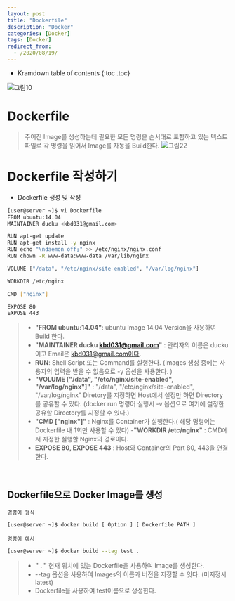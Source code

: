 ```yaml
---
layout: post
title: "Dockerfile"
description: "Docker"
categories: [Docker]
tags: [Docker]
redirect_from:
  - /2020/08/19/
---
```


* Kramdown table of contents
{:toc .toc}


![그림10](https://user-images.githubusercontent.com/69279022/91005281-73366a80-e611-11ea-8790-5d514f485c04.jpg)

# Dockerfile
> 주어진 Image를 생성하는데 필요한 모든 명령을 순서대로 포함하고 있는 텍스트 파일로 각 명령을 읽어서 Image를 자동을 Build한다.
![그림22](https://user-images.githubusercontent.com/69279022/91011926-2c03a600-e620-11ea-8d24-596795c7d32c.png)


# Dockerfile 작성하기

- Dockerfile 생성 및 작성

~~~bash
[user@server ~]$ vi Dockerfile 
FROM ubuntu:14.04
MAINTAINER ducku <kbd031@gmail.com>

RUN apt-get update
RUN apt-get install -y nginx
RUN echo "\ndaemon off;" >> /etc/nginx/nginx.conf
RUN chown -R www-data:www-data /var/lib/nginx

VOLUME ["/data", "/etc/nginx/site-enabled", "/var/log/nginx"]

WORKDIR /etc/nginx

CMD ["nginx"]

EXPOSE 80
EXPOSE 443
~~~
> - **"FROM ubuntu:14.04"**: ubuntu Image 14.04 Version을 사용하여 Build 한다.
> - **"MAINTAINER ducku <kbd031@gmail.com>"** : 관리자의 이름은 ducku이고 Email은 kbd031@gmail.com이다.
> - **RUN**: Shell Script 또는 Command를 실행한다. (Images 생성 중에는 사용자의 입력을 받을 수 없음으로 -y 옵션을 사용한다. )
> - **"VOLUME ["/data", "/etc/nginx/site-enabled", "/var/log/nginx"]"** : "/data", "/etc/nginx/site-enabled", "/var/log/nginx" Diretory를 지정하면 Host에서 설정만 하면 Directory를 공유할 수 있다. (docker run 명령어 실행시 -v 옵션으로 여기에 설정한 공유할 Directory를 지정할 수 있다.)  
> - **"CMD ["nginx"]"** : Nginx를 Container가 실행한다.( 해당 명령어는 Dockerfile 내 1회만 사용할 수 있다) 
> -**"WORKDIR /etc/nginx"** : CMD에서 지정한 실행할 Nginx의 경로이다.   
> - **EXPOSE 80, EXPOSE 443** : Host와 Container의 Port 80, 443을 연결한다.

<br>

## Dockerfile으로 Docker Image를 생성


` 명령어 형식 `
~~~bash
[user@server ~]$ docker build [ Option ] [ Dockerfile PATH ]
~~~
` 명령어 예시 `
~~~bash
[user@server ~]$ docker build --tag test .
~~~
> - **" . "** 현재 위치에 있는 Dockerfile을 사용하여 Image를 생성한다.    
> - --tag 옵션을 사용하여 Images의 이름과 버전을 지정할 수 잇다. (미지정시 latest)   
> - Dockerfile을 사용하여 test이름으로 생성한다.


<br>

<!-- 



<br>

# Docker Private Repository 구축

- Docker 공식 저장소인 Docker Hub에서 Registry 가져오기   

~~~bash
$ docker pull registy
~~~

-  Registry Image 실행   

~~~bash
$ docker run -d -p 5000:5000 --name repo --restart=always registry
~~~
> - registry의 기본 Port 5000번이다.   
> - "--restart=always" : Bootung 시 자동으로 시작되게 설정    

<br>


## Private Repo에 넣을 Image를 가져온다.   

` 명령어 형식 `
~~~bash
$ docker pull [ 이미지 이름 ]
~~~
` 명령어 예시 `
~~~bash
$ docker pull hello-world
~~~

<br>

## 가져온 Images의 정보를 변경하여 복사   

` 명령어 형식 `
~~~bash
$ docker tag [ 다운받은 이미지 이름] localhost:5000/[ 사용자 정의 이름]
~~~
` 명령어 예시 `
~~~bash
$ docker tag Hello-world localhost:5000/test
~~~
> - "localhost:5000" : 위에서 다운받은 Registry가 Localhost에 위치하고 5000번 포트로 동작하기 때문에 이렇게 지정한다. (필수로 설정)   

` Image 확인 `
~~~bash
$docker images
REPOSITORY          TAG                 IMAGE ID            CREATED                  VIRTUAL SIZE
localhost:5000/test latest              bf756fb1ae65        7 Months ago              13.3KB
hello-world         latest              bf756fb1ae65        7 Months ago              13.3KB
~~~

<br>

## Privaet Repo에 Image 업로드

` 명령어 형식 `
~~~bash
$ docker push [ 자신의 로컬 IP]:5000/[Images 이름]:[Tag]
~~~

` 명령어 예시 `
~~~bash
$ docker push 10.10.1.100:5000/test:latest
~~~
> - Repo IP 10.10.1.100:5000으로 이름이 test인 Image의 최신버전을 Pull 한다.


## Privaet Repo에 Image 다운로드

` 명령어 형식 `
~~~bash
$ docker pull [ IP ]:5000/[Image 이름]:[Tag]
~~~
` 명령어 예시 `
~~~bash
$ docker pull 10.10.1.100:5000/test:latest
~~~
 -->
